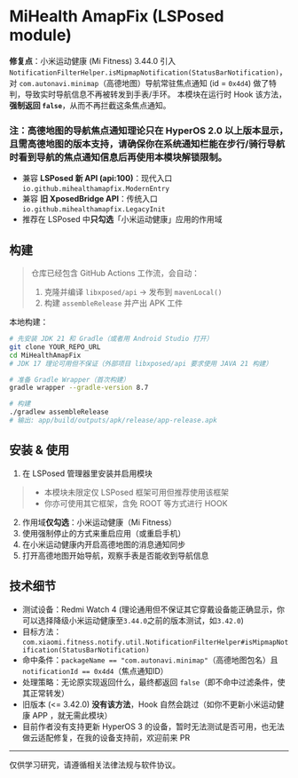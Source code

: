 # MiHealth AmapFix (LSPosed module)
**修复点**：小米运动健康 (Mi Fitness) 3.44.0 引入 `NotificationFilterHelper.isMipmapNotification(StatusBarNotification)`，
对 `com.autonavi.minimap`（高德地图）导航常驻焦点通知 (id = `0x4d4`) 做了特判，导致实时导航信息不再被转发到手表/手环。
本模块在运行时 Hook 该方法，**强制返回 `false`**，从而不再拦截这条焦点通知。
### 注：高德地图的导航焦点通知理论只在 HyperOS 2.0 以上版本显示，且需高德地图的版本支持，请确保你在系统通知栏能在步行/骑行导航时看到导航的焦点通知信息后再使用本模块解锁限制。

- 兼容 **LSPosed 新 API (api:100)**：现代入口 `io.github.mihealthamapfix.ModernEntry`
- 兼容 **旧 XposedBridge API**：传统入口 `io.github.mihealthamapfix.LegacyInit`
- 推荐在 LSPosed 中**只勾选**「小米运动健康」应用的作用域

## 构建

> 仓库已经包含 GitHub Actions 工作流，会自动：
> 1. 克隆并编译 `libxposed/api` → 发布到 `mavenLocal()`
> 2. 构建 `assembleRelease` 并产出 APK 工件

本地构建：

```bash
# 先安装 JDK 21 和 Gradle（或者用 Android Studio 打开）
git clone YOUR_REPO_URL
cd MiHealthAmapFix
# JDK 17 理论可用但不保证（外部项目 libxposed/api 要求使用 JAVA 21 构建）

# 准备 Gradle Wrapper（首次构建）
gradle wrapper --gradle-version 8.7

# 构建
./gradlew assembleRelease
# 输出: app/build/outputs/apk/release/app-release.apk
```

## 安装 & 使用

1. 在 LSPosed 管理器里安装并启用模块
  > - 本模块未限定仅 LSPosed 框架可用但推荐使用该框架
  > - 你亦可使用其它框架，含免 ROOT 等方式进行 HOOK
2. 作用域**仅勾选**：小米运动健康（Mi Fitness）
3. 使用强制停止的方式来重启应用（或重启手机）
4. 在小米运动健康内开启高德地图的消息通知同步
5. 打开高德地图开始导航，观察手表是否能收到导航信息

## 技术细节

- 测试设备：Redmi Watch 4 (理论通用但不保证其它穿戴设备能正确显示，你可以选择降级小米运动健康至`3.44.0`之前的版本测试，如`3.42.0`)
- 目标方法：`com.xiaomi.fitness.notify.util.NotificationFilterHelper#isMipmapNotification(StatusBarNotification)`
- 命中条件：`packageName == "com.autonavi.minimap"`（高德地图包名）且 `notificationId == 0x4d4`（焦点通知ID）
- 处理策略：无论原实现返回什么，最终都返回 `false`（即不命中过滤条件，使其正常转发）
- 旧版本 (<= 3.42.0) **没有该方法**，Hook 自然会跳过（如你不更新小米运动健康 APP ，就无需此模块）
- 目前作者没有支持更新 HyperOS 3 的设备，暂时无法测试是否可用，也无法做云适配修复，在我的设备支持前，欢迎前来 PR

---

仅供学习研究，请遵循相关法律法规与软件协议。
